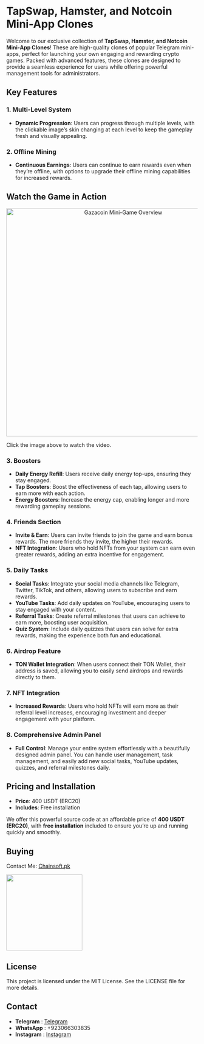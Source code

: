# TapSwap, Hamster, and Notcoin Mini-App Clones

Welcome to our exclusive collection of **TapSwap, Hamster, and Notcoin Mini-App Clones**! These are high-quality clones of popular Telegram mini-apps, perfect for launching your own engaging and rewarding crypto games. Packed with advanced features, these clones are designed to provide a seamless experience for users while offering powerful management tools for administrators.

## Key Features

### 1. Multi-Level System
- **Dynamic Progression**: Users can progress through multiple levels, with the clickable image’s skin changing at each level to keep the gameplay fresh and visually appealing.

### 2. Offline Mining
- **Continuous Earnings**: Users can continue to earn rewards even when they’re offline, with options to upgrade their offline mining capabilities for increased rewards.

## Watch the Game in Action

<p align="center">
  <a href="https://www.youtube.com/watch?v=U6bFDPL6AmM&t=154s" target="_blank">
    <img src="https://img.youtube.com/vi/U6bFDPL6AmM/0.jpg" alt="Gazacoin Mini-Game Overview" width="600" />
  </a>
</p>

Click the image above to watch the video.


### 3. Boosters
- **Daily Energy Refill**: Users receive daily energy top-ups, ensuring they stay engaged.
- **Tap Boosters**: Boost the effectiveness of each tap, allowing users to earn more with each action.
- **Energy Boosters**: Increase the energy cap, enabling longer and more rewarding gameplay sessions.

### 4. Friends Section
- **Invite & Earn**: Users can invite friends to join the game and earn bonus rewards. The more friends they invite, the higher their rewards.
- **NFT Integration**: Users who hold NFTs from your system can earn even greater rewards, adding an extra incentive for engagement.

### 5. Daily Tasks
- **Social Tasks**: Integrate your social media channels like Telegram, Twitter, TikTok, and others, allowing users to subscribe and earn rewards.
- **YouTube Tasks**: Add daily updates on YouTube, encouraging users to stay engaged with your content.
- **Referral Tasks**: Create referral milestones that users can achieve to earn more, boosting user acquisition.
- **Quiz System**: Include daily quizzes that users can solve for extra rewards, making the experience both fun and educational.

### 6. Airdrop Feature
- **TON Wallet Integration**: When users connect their TON Wallet, their address is saved, allowing you to easily send airdrops and rewards directly to them.

### 7. NFT Integration
- **Increased Rewards**: Users who hold NFTs will earn more as their referral level increases, encouraging investment and deeper engagement with your platform.

### 8. Comprehensive Admin Panel
- **Full Control**: Manage your entire system effortlessly with a beautifully designed admin panel. You can handle user management, task management, and easily add new social tasks, YouTube updates, quizzes, and referral milestones daily.

## Pricing and Installation

- **Price**: 400 USDT (ERC20)
- **Includes**: Free installation

We offer this powerful source code at an affordable price of **400 USDT (ERC20)**, with **free installation** included to ensure you’re up and running quickly and smoothly.


## Buying
Contact Me: [Chainsoft.pk](https://linktr.ee/Chainsoft.pk?utm_source=linktree_admin_share)

<p float="left">
  <img src="https://github.com/user-attachments/assets/226a790b-9dc6-4425-a735-54f83cdac537" width="200" />
</p>

## License
This project is licensed under the MIT License. See the LICENSE file for more details.

## Contact
- **Telegram** : [Telegram](https://web.telegram.org/a/)
- **WhatsApp** : +923066303835
- **Instagram** : [Instagram](https://www.instagram.com/chainsoft_officiall/)
